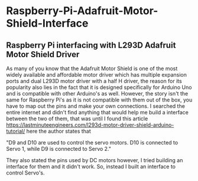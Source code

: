 # Raspberry-Pi-Adafruit-Motor-Shield-Interface
Raspberry Pi interfacing with L293D Adafruit Motor Shield Driver
-
As many of you know that the Adafruit Motor Shield is one of the most widely available and affordable motor driver which has multiple expansion ports and dual L293D motor driver with a half H driver, the reason for its popularity also lies in the fact that it is designed specifically for Arduino Uno and is compatible with other Arduino's as well. However, the story isn't the same for Raspberry Pi's as it is not compatible with them out of the box, you have to map out the pins and make your own connections. I searched the entire internet and didn't find anything that would help me build a interface between the two of them, that was until I found this article https://lastminuteengineers.com/l293d-motor-driver-shield-arduino-tutorial/ here the author states that 

"D9 and D10 are used to control the servo motors. D10 is connected to Servo 1, while D9 is connected to Servo 2."

They also stated the pins used by DC motors however, I tried building an interface for them and it didn't work. So, instead I built an interface to control Servo's.

